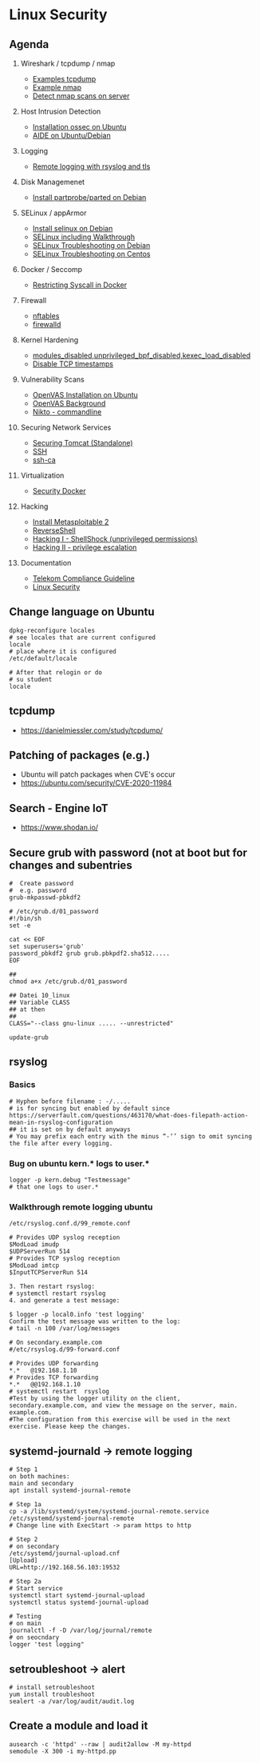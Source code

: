 # Linux Security 

## Agenda 

  1. Wireshark / tcpdump / nmap
     * [Examples tcpdump](tcpdump-examples.md) 
     * [Example nmap](nmap.md) 
     * [Detect nmap scans on server](https://nmap.org/book/nmap-defenses-detection.html)

  1. Host Intrusion Detection 
     * [Installation ossec on Ubuntu](ossec.md)
     * [AIDE on Ubuntu/Debian](aide.md)  
  
  1. Logging 
     * [Remote logging with rsyslog and tls](rsyslog-remote-logging.md)
  
  1. Disk Managemenet 
     * [Install partprobe/parted on Debian](partprobe-parted-debian.md)

  1. SELinux / appArmor  
     * [Install selinux on Debian](selinux-debian.md)
     * [SELinux including Walkthrough](selinux.md)
     * [SELinux Troubleshooting on Debian](selinux-troubleshooting-debian.md)
     * [SELinux Troubleshooting on Centos](selinux-troubleshooting-centos.md)

  1. Docker / Seccomp 
     * [Restricting Syscall in Docker](https://raw.githubusercontent.com/docker/labs/master/security/seccomp/seccomp-profiles/default.json)

  1. Firewall 
     * [nftables](nftables.md)
     * [firewalld](firewalld.md)
  
  1. Kernel Hardening 
     * [modules_disabled,unprivileged_bpf_disabled,kexec_load_disabled](kernel-hardening.md)
     * [Disable TCP timestamps](kernel-disable-tcp-timestamps.md)

  1. Vulnerability Scans 
     * [OpenVAS Installation on Ubuntu](openvas-ubuntu.md)
     * [OpenVAS Background](https://www.greenbone.net/en/product-comparison/)
     * [Nikto - commandline](nikto.md) 

  1. Securing Network Services 
     * [Securing Tomcat (Standalone)](securing-tomcat.md) 
     * [SSH](securing-ssh.md) 
     * [ssh-ca](ssh-ca.md)

  1. Virtualization 
     *  [Security Docker](security-docker.md)

  1. Hacking 
     * [Install Metasploitable 2](metasploitable2.md)
     * [ReverseShell](reverse-shell.md)
     * [Hacking I - ShellShock (unprivileged permissions)](hacking.md)
     * [Hacking II - privilege escalation](hacking-privilege-escalation.md)

  1. Documentation 
      * [Telekom Compliance Guideline](https://github.com/jmetzger/TelekomSecurity.Compliance.Framework)
      * [Linux Security](http://schulung.t3isp.de/documents/linux-security.pdf)
 

## Change language on Ubuntu 

```
dpkg-reconfigure locales 
# see locales that are current configured
locale 
# place where it is configured 
/etc/default/locale 

# After that relogin or do 
# su student 
locale 
```

## tcpdump 

  * https://danielmiessler.com/study/tcpdump/
  
## Patching of packages (e.g.) 
 
  * Ubuntu will patch packages when CVE's occur 
  * https://ubuntu.com/security/CVE-2020-11984

## Search - Engine IoT 

  * https://www.shodan.io/
  
## Secure grub with password (not at boot but for changes and subentries 

```
#  Create password 
#  e.g. password 
grub-mkpasswd-pbkdf2

# /etc/grub.d/01_password 
#!/bin/sh
set -e 

cat << EOF 
set superusers='grub'
password_pbkdf2 grub grub.pbkpdf2.sha512.....
EOF

##
chmod a+x /etc/grub.d/01_password 

## Datei 10_linux 
## Variable CLASS
## at then 
## 
CLASS="--class gnu-linux ..... --unrestricted" 

update-grub 

```
## rsyslog 

### Basics 

```
# Hyphen before filename : -/..... 
# is for syncing but enabled by default since 
https://serverfault.com/questions/463170/what-does-filepath-action-mean-in-rsyslog-configuration
## it is set on by default anyways 
# You may prefix each entry with the minus “-‘’ sign to omit syncing the file after every logging.
```

### Bug on ubuntu kern.* logs to user.* 

```
logger -p kern.debug "Testmessage"
# that one logs to user.* 
```
 
### Walkthrough remote logging ubuntu

```
/etc/rsyslog.conf.d/99_remote.conf

# Provides UDP syslog reception
$ModLoad imudp 
$UDPServerRun 514
# Provides TCP syslog reception
$ModLoad imtcp 
$InputTCPServerRun 514

3. Then restart rsyslog:
# systemctl restart rsyslog
4. and generate a test message:
    
$ logger -p local0.info 'test logging'
Confirm the test message was written to the log:
# tail -n 100 /var/log/messages
```

```
# On secondary.example.com
#/etc/rsyslog.d/99-forward.conf 

# Provides UDP forwarding
*.*   @192.168.1.10
# Provides TCP forwarding
*.*   @@192.168.1.10
# systemctl restart  rsyslog
#Test by using the logger utility on the client, secondary.example.com, and view the message on the server, main. example.com.
#The configuration from this exercise will be used in the next exercise. Please keep the changes.

```
 
## systemd-journald -> remote logging 

```
# Step 1
on both machines:
main and secondary
apt install systemd-journal-remote

# Step 1a
cp -a /lib/systemd/system/systemd-journal-remote.service /etc/systemd/systemd-journal-remote
# Change line with ExecStart -> param https to http 

# Step 2 
# on secondary 
/etc/systemd/journal-upload.cnf
[Upload]
URL=http://192.168.56.103:19532

# Step 2a 
# Start service 
systemctl start systemd-journal-upload
systemctl status systemd-journal-upload

# Testing 
# on main 
journalctl -f -D /var/log/journal/remote 
# on seocndary
logger 'test logging"

```

## setroubleshoot -> alert 

```
# install setroubleshoot 
yum install troubleshoot 
sealert -a /var/log/audit/audit.log
```

## Create a module and load it 

```
ausearch -c 'httpd' --raw | audit2allow -M my-httpd
semodule -X 300 -i my-httpd.pp
```


  
